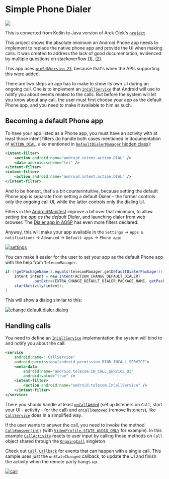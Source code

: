 # Simple Phone Dialer
![](https://github.com/Abror96/CustomPhoneDialer/workflows/Gradle/badge.svg)

This is converted from Kotlin to Java version of Arek Olek's [`project`][13]

This project shows the absolute minimum an Android Phone app needs to implement to replace the native phone app and provide the UI when making calls. It was created to address the lack of good documentation, evidenced by multiple questions on stackoverflow [(1)](https://stackoverflow.com/q/42838222/1916449), [(2)](https://stackoverflow.com/q/41767460/1916449).

This app uses [`minSdkVersion 23`](app/build.gradle), because that's when the APIs supporting this were added.

There are two steps an app has to make to show its own UI during an ongoing call. One is to implement an [`InCallService`][5] that Android will use to notify you about events related to the calls. But before the system will let you know about any call, the user must first choose your app as the default Phone app, and you need to make it available to him as such.

## Becoming a default Phone app

To have your app listed as a Phone app, you must have an activity with at least those intent filters (to handle both cases mentioned in documentation of [`ACTION_DIAL`][1], also mentioned in [`DefaultDialerManager` hidden class][2]):

```xml
<intent-filter>
    <action android:name="android.intent.action.DIAL" />
    <data android:scheme="tel" />
</intent-filter>
<intent-filter>
    <action android:name="android.intent.action.DIAL" />
</intent-filter>
```

And to be honest, that's a bit counterintuitive, because setting the default Phone app is separate from setting a default Dialer – the former controls only the ongoing call UI, while the latter controls only the dialing UI.

Filters in the [AndroidManifest](app/src/main/AndroidManifest.xml) improve a bit over that minimum, to allow *setting the app as the default Dialer*, and launching dialer from web browser. The [Dialer app in AOSP][3] has even more filters declared.

Anyway, this will make your app available in the `Settings` -> `Apps & notifications` -> `Advanced` -> `Default apps` -> `Phone app`:

[![settings][11]][11]

You can make it easier for the user to set your app as the default Phone app with the help from `TelecomManager`:

```java
if (!getPackageName().equals(telecomManager.getDefaultDialerPackage())) {
    Intent intent = new Intent(ACTION_CHANGE_DEFAULT_DIALER)
            .putExtra(EXTRA_CHANGE_DEFAULT_DIALER_PACKAGE_NAME, getPackageName());
    startActivity(intent);
}
```

This will show a dialog similar to this:

[![change default dialer dialog][4]][4]

## Handling calls

You need to define an [`InCallService`][5] implementation the system will bind to and notify you about the call:

```xml
<service
    android:name=".CallService"
    android:permission="android.permission.BIND_INCALL_SERVICE">
    <meta-data
        android:name="android.telecom.IN_CALL_SERVICE_UI"
        android:value="true" />
    <intent-filter>
        <action android:name="android.telecom.InCallService" />
    </intent-filter>
</service>
```

There you should handle at least [`onCallAdded`][6] (set up listeners on `Call`, start your UI - activity - for the call) and [`onCallRemoved`][7] (remove listeners), like [`CallService`](app/src/main/java/com/github/arekolek/phone/CallService.kt) does in a simplified way.

If the user wants to answer the call, you need to invoke the method [`Call#answer(int)`][8] (with [`VideoProfile.STATE_AUDIO_ONLY`][9] for example). In this example [`CallActivity`](app/src/main/java/com/github/arekolek/phone/CallActivity.kt) reacts to user input by calling those methods on `Call` object shared through the [`OngoingCall`](app/src/main/java/com/github/arekolek/phone/OngoingCall.kt) singleton.

Check out [`Call.Callback`][10] for events that can happen with a single call. This sample uses just the `onStateChanged` callback, to update the UI and finish the activity when the remote party hangs up.

[![call][12]][12]

  [1]: https://developer.android.com/reference/android/content/Intent.html#ACTION_DIAL
  [2]: https://android.googlesource.com/platform/frameworks/base/+/master/telecomm/java/android/telecom/DefaultDialerManager.java#144
  [3]: https://android.googlesource.com/platform/packages/apps/Dialer/+/nougat-release/AndroidManifest.xml#79
  [4]: docs/dialog.png
  [11]: docs/settings.png
  
  [5]: https://developer.android.com/reference/android/telecom/InCallService.html
  [6]: https://developer.android.com/reference/android/telecom/InCallService.html#onCallAdded(android.telecom.Call)
  [7]: https://developer.android.com/reference/android/telecom/InCallService.html#onCallRemoved(android.telecom.Call)
  [8]: https://developer.android.com/reference/android/telecom/Call.html#answer(int)
  [9]: https://developer.android.com/reference/android/telecom/VideoProfile.html#STATE_AUDIO_ONLY
  [10]: https://developer.android.com/reference/android/telecom/Call.Callback.html
  [12]: docs/call.gif
  [13]: https://github.com/arekolek/simple-phone
  
